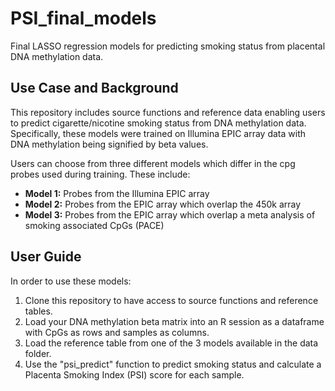 # PSI_final_models
Final LASSO regression models for predicting smoking status from placental DNA methylation data.

## Use Case and Background
This repository includes source functions and reference data enabling users to predict cigarette/nicotine smoking status from DNA methylation data. Specifically, these models were trained on Illumina EPIC array data with DNA methylation being signified by beta values.

Users can choose from three different models which differ in the cpg probes used during training. These include:

- **Model 1:** Probes from the Illumina EPIC array
- **Model 2:** Probes from the EPIC array which overlap the 450k array
- **Model 3:** Probes from the EPIC array which overlap a meta analysis of smoking associated CpGs (PACE)

## User Guide
In order to use these models:

1. Clone this repository to have access to source functions and reference tables.
2. Load your DNA methylation beta matrix into an R session as a dataframe with CpGs as rows and samples as columns.
3. Load the reference table from one of the 3 models available in the data folder.
4. Use the "psi_predict" function to predict smoking status and calculate a Placenta Smoking Index (PSI) score for each sample.
